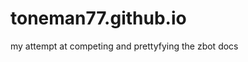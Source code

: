 # toneman77.github.io

my attempt at competing and prettyfying the zbot docs
<!--stackedit_data:
eyJoaXN0b3J5IjpbMTcyOTA2NjQxN119
-->